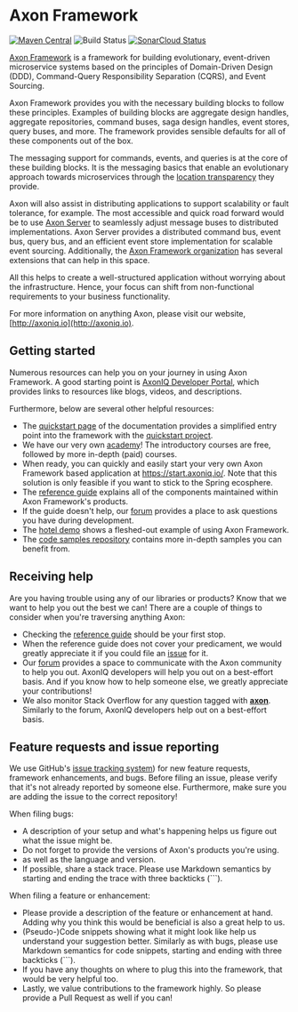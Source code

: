 # Axon Framework
[![Maven Central](https://maven-badges.herokuapp.com/maven-central/org.axonframework/axon/badge.svg)](https://maven-badges.herokuapp.com/maven-central/org.axonframework/axon)
![Build Status](https://github.com/AxonFramework/AxonFramework/workflows/Axon%20Framework/badge.svg?branch=master)
[![SonarCloud Status](https://sonarcloud.io/api/project_badges/measure?project=AxonFramework_AxonFramework&metric=alert_status)](https://sonarcloud.io/dashboard?id=AxonFramework_AxonFramework)

[Axon Framework](https://developer.axoniq.io/axon-framework/overview) is a framework for building evolutionary, event-driven microservice systems based on the principles of Domain-Driven Design (DDD), Command-Query Responsibility Separation (CQRS), and Event Sourcing.

Axon Framework provides you with the necessary building blocks to follow these principles.
Examples of building blocks are aggregate design handles, aggregate repositories, command buses, saga design handles, event stores, query buses, and more.
The framework provides sensible defaults for all of these components out of the box.

The messaging support for commands, events, and queries is at the core of these building blocks. 
It is the messaging basics that enable an evolutionary approach towards microservices through the [location transparency](https://en.wikipedia.org/wiki/Location_transparency) they provide.

Axon will also assist in distributing applications to support scalability or fault tolerance, for example.
The most accessible and quick road forward would be to use [Axon Server](https://developer.axoniq.io/axon-server/overview) to seamlessly adjust message buses to distributed implementations.
Axon Server provides a distributed command bus, event bus, query bus, and an efficient event store implementation for scalable event sourcing.
Additionally, the [Axon Framework organization](https://github.com/AxonFramework) has several extensions that can help in this space.

All this helps to create a well-structured application without worrying about the infrastructure.
Hence, your focus can shift from non-functional requirements to your business functionality.

For more information on anything Axon, please visit our website, [http://axoniq.io](http://axoniq.io).

## Getting started

Numerous resources can help you on your journey in using Axon Framework.
A good starting point is [AxonIQ Developer Portal](https://developer.axoniq.io/), which provides links to resources like blogs, videos, and descriptions.

Furthermore, below are several other helpful resources:
* The [quickstart page](https://docs.axoniq.io/reference-guide/getting-started/quick-start) of the documentation provides a simplified entry point into the framework with the [quickstart project](https://download.axoniq.io/quickstart/AxonQuickStart.zip).
* We have our very own [academy](https://academy.axoniq.io/)! 
  The introductory courses are free, followed by more in-depth (paid) courses.
* When ready, you can quickly and easily start your very own Axon Framework based application at https://start.axoniq.io/. 
  Note that this solution is only feasible if you want to stick to the Spring ecosphere.
* The [reference guide](https://docs.axoniq.io) explains all of the components maintained within Axon Framework's products.
* If the guide doesn't help, our [forum](https://discuss.axoniq.io/) provides a place to ask questions you have during development.
* The [hotel demo](https://github.com/AxonIQ/hotel-demo) shows a fleshed-out example of using Axon Framework.
* The [code samples repository](https://github.com/AxonIQ/code-samples) contains more in-depth samples you can benefit from.

## Receiving help

Are you having trouble using any of our libraries or products?
Know that we want to help you out the best we can!
There are a couple of things to consider when you're traversing anything Axon:

* Checking the [reference guide](https://docs.axoniq.io) should be your first stop.
* When the reference guide does not cover your predicament, we would greatly appreciate it if you could file an [issue](https://github.com/AxonIQ/reference-guide/issues) for it.
* Our [forum](https://discuss.axoniq.io/) provides a space to communicate with the Axon community to help you out. 
  AxonIQ developers will help you out on a best-effort basis. 
  And if you know how to help someone else, we greatly appreciate your contributions!
* We also monitor Stack Overflow for any question tagged with [**axon**](https://stackoverflow.com/questions/tagged/axon). 
  Similarly to the forum, AxonIQ developers help out on a best-effort basis.

## Feature requests and issue reporting

We use GitHub's [issue tracking system](https://github.com/AxonFramework/AxonFramework/issues)) for new feature requests, framework enhancements, and bugs.
Before filing an issue, please verify that it's not already reported by someone else. 
Furthermore, make sure you are adding the issue to the correct repository!

When filing bugs:
* A description of your setup and what's happening helps us figure out what the issue might be.
* Do not forget to provide the versions of Axon's products you're using.
* as well as the language and version.
* If possible, share a stack trace. 
  Please use Markdown semantics by starting and ending the trace with three backticks (```).

When filing a feature or enhancement:
* Please provide a description of the feature or enhancement at hand. 
  Adding why you think this would be beneficial is also a great help to us.
* (Pseudo-)Code snippets showing what it might look like help us understand your suggestion better.
  Similarly as with bugs, please use Markdown semantics for code snippets, starting and ending with three backticks (```).
* If you have any thoughts on where to plug this into the framework, that would be very helpful too.
* Lastly, we value contributions to the framework highly. 
  So please provide a Pull Request as well if you can!
